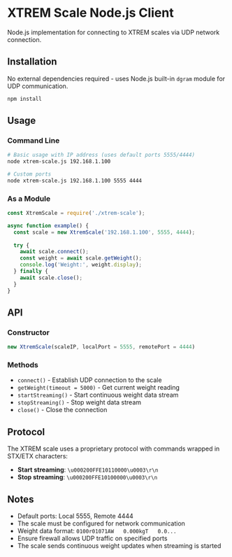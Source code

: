 # XTREM Scale Node.js Client

Node.js implementation for connecting to XTREM scales via UDP network connection.

## Installation

No external dependencies required - uses Node.js built-in `dgram` module for UDP communication.

```bash
npm install
```

## Usage

### Command Line

```bash
# Basic usage with IP address (uses default ports 5555/4444)
node xtrem-scale.js 192.168.1.100

# Custom ports
node xtrem-scale.js 192.168.1.100 5555 4444
```

### As a Module

```javascript
const XtremScale = require('./xtrem-scale');

async function example() {
  const scale = new XtremScale('192.168.1.100', 5555, 4444);
  
  try {
    await scale.connect();
    const weight = await scale.getWeight();
    console.log('Weight:', weight.display);
  } finally {
    await scale.close();
  }
}
```

## API

### Constructor
```javascript
new XtremScale(scaleIP, localPort = 5555, remotePort = 4444)
```

### Methods

- `connect()` - Establish UDP connection to the scale
- `getWeight(timeout = 5000)` - Get current weight reading
- `startStreaming()` - Start continuous weight data stream
- `stopStreaming()` - Stop weight data stream
- `close()` - Close the connection

## Protocol

The XTREM scale uses a proprietary protocol with commands wrapped in STX/ETX characters:

- **Start streaming**: `\u000200FFE10110000\u0003\r\n`
- **Stop streaming**: `\u000200FFE10100000\u0003\r\n`

## Notes

- Default ports: Local 5555, Remote 4444
- The scale must be configured for network communication
- Weight data format: `0100r01071AW   0.000kgT   0.0...`
- Ensure firewall allows UDP traffic on specified ports
- The scale sends continuous weight updates when streaming is started